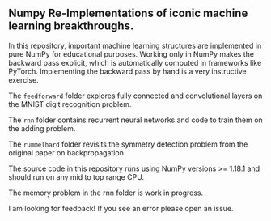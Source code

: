 Numpy Re-Implementations of iconic machine learning breakthroughs.
------------------------------------------------------------------

In this repository, important machine learning structures are implemented 
in pure NumPy for educational purposes. Working only in NumPy makes the backward
pass explicit, which is automatically computed in frameworks like PyTorch.
Implementing the backward pass by hand is a very instructive exercise.

The ```feedforward``` folder explores fully connected and convolutional
layers on the MNIST digit recognition problem.

The ```rnn``` folder contains recurrent neural networks and code to train them
on the adding problem.

The ```rummelhard``` folder revisits the symmetry detection problem from
the original paper on backpropagation.

The source code in this repository runs using NumPy versions >= 1.18.1
and should run on any mid to top range CPU.

The memory problem in the rnn folder is work in progress.

I am looking for feedback! If you see an error please open an issue.
